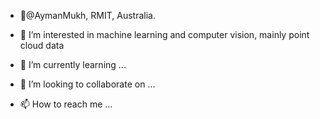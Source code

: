 - 👋@AymanMukh, RMIT, Australia.

- 👀 I’m interested in machine learning and computer vision, mainly point cloud data
- 🌱 I’m currently learning ...
- 💞️ I’m looking to collaborate on ...
- 📫 How to reach me ...

<!---
AymanMukh/AymanMukh is a ✨ special ✨ repository because its `README.md` (this file) appears on your GitHub profile.
You can click the Preview link to take a look at your changes.
--->
